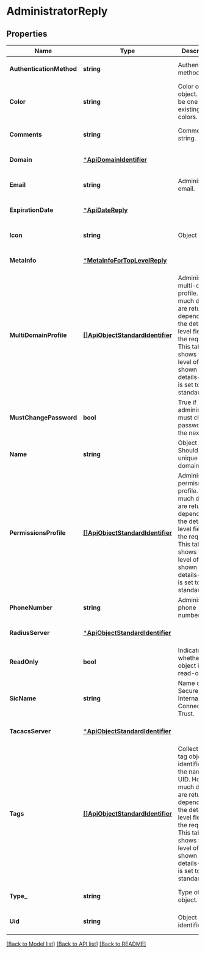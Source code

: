 # AdministratorReply

## Properties
Name | Type | Description | Notes
------------ | ------------- | ------------- | -------------
**AuthenticationMethod** | **string** | Authentication method. | [optional] [default to null]
**Color** | **string** | Color of the object. Should be one of existing colors. | [optional] [default to null]
**Comments** | **string** | Comments string. | [optional] [default to null]
**Domain** | [***ApiDomainIdentifier**](ApiDomainIdentifier.md) |  | [optional] [default to null]
**Email** | **string** | Administrator email. | [optional] [default to null]
**ExpirationDate** | [***ApiDateReply**](ApiDateReply.md) |  | [optional] [default to null]
**Icon** | **string** | Object icon. | [optional] [default to null]
**MetaInfo** | [***MetaInfoForTopLevelReply**](MetaInfoForTopLevelReply.md) |  | [optional] [default to null]
**MultiDomainProfile** | [**[]ApiObjectStandardIdentifier**](ApiObjectStandardIdentifier.md) | Administrator multi-domain profile. How much details are returned depends on the details-level field of the request. This table shows the level of detail shown when details-level is set to standard. | [optional] [default to null]
**MustChangePassword** | **bool** | True if administrator must change password on the next login. | [optional] [default to null]
**Name** | **string** | Object name. Should be unique in the domain. | [optional] [default to null]
**PermissionsProfile** | [**[]ApiObjectStandardIdentifier**](ApiObjectStandardIdentifier.md) | Administrator permissions profile. How much details are returned depends on the details-level field of the request. This table shows the level of detail shown when details-level is set to standard. | [optional] [default to null]
**PhoneNumber** | **string** | Administrator phone number. | [optional] [default to null]
**RadiusServer** | [***ApiObjectStandardIdentifier**](ApiObjectStandardIdentifier.md) |  | [optional] [default to null]
**ReadOnly** | **bool** | Indicates whether the object is read-only. | [optional] [default to null]
**SicName** | **string** | Name of the Secure Internal Connection Trust. | [optional] [default to null]
**TacacsServer** | [***ApiObjectStandardIdentifier**](ApiObjectStandardIdentifier.md) |  | [optional] [default to null]
**Tags** | [**[]ApiObjectStandardIdentifier**](ApiObjectStandardIdentifier.md) | Collection of tag objects identified by the name or UID. How much details are returned depends on the details-level field of the request. This table shows the level of detail shown when details-level is set to standard. | [optional] [default to null]
**Type_** | **string** | Type of the object. | [optional] [default to null]
**Uid** | **string** | Object unique identifier. | [optional] [default to null]

[[Back to Model list]](../README.md#documentation-for-models) [[Back to API list]](../README.md#documentation-for-api-endpoints) [[Back to README]](../README.md)



